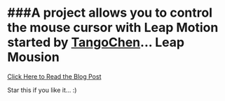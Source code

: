 ###A project allows you to control the mouse cursor with Leap Motion started by <a href = "http://TangoChen.com">TangoChen</a>...
Leap Mousion
==========
<a href = "http://tangochen.com/blog/?p=816">Click Here to Read the Blog Post</a>

Star this if you like it... :)